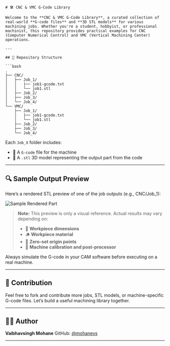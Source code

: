 ````
# 🛠️ CNC & VMC G-Code Library

Welcome to the **CNC & VMC G-Code Library**, a curated collection of real-world **G-code files** and **3D STL models** for various machining jobs. Whether you're a student, hobbyist, or professional machinist, this repository provides practical examples for CNC (Computer Numerical Control) and VMC (Vertical Machining Center) operations.

---

## 📂 Repository Structure

```bash
.
├── CNC/
│   ├── Job_1/
│   │   ├── job1-gcode.txt
│   │   └── job1.stl
│   ├── Job_2/
│   ├── Job_3/
│   └── Job_4/
└── VMC/
    ├── Job_1/
    │   ├── job1-gcode.txt
    │   └── job1.stl
    ├── Job_2/
    ├── Job_3/
    └── Job_4/
````

Each `Job_X` folder includes:

* 📜 A `G-code` file for the machine
* 🧱 A `.stl` 3D model representing the output part from the code

---

## 🔍 Sample Output Preview

Here’s a rendered STL preview of one of the job outputs (e.g., CNC/Job\_1):

![Sample Rendered Part](https://user-images.githubusercontent.com/your-username/rendered-part.png)

> **Note:** This preview is only a visual reference.
> Actual results may vary depending on:
>
> * 📏 **Workpiece dimensions**
> * 🪵 **Workpiece material**
> * 🎯 **Zero-set origin points**
> * 🧾 **Machine calibration and post-processor**

Always simulate the G-code in your CAM software before executing on a real machine.


---

## 🤝 Contribution

Feel free to fork and contribute more jobs, STL models, or machine-specific G-code files. Let’s build a useful machining library together.

---

## 👨‍💻 Author

**Vaibhavsingh Mohane**
GitHub: [@mohanevs](https://github.com/mohanevs)

---
